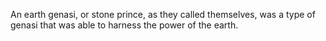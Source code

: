 An earth genasi, or stone prince, as they called themselves, was a type of genasi that was able to harness the power of the earth.
